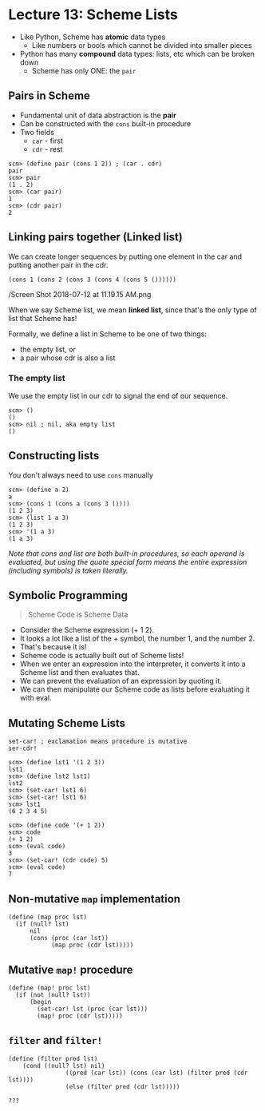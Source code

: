# Lecture 13: Scheme Lists

- Like Python, Scheme has **atomic** data types
    - Like numbers or bools which cannot be divided into smaller pieces
- Python has many **compound** data types: lists, etc which can be broken down
    - Scheme has only ONE: the `pair`

## Pairs in Scheme

- Fundamental unit of data abstraction is the **pair**
- Can be constructed with the `cons` built-in procedure
- Two fields
    - `car` - first
    - `cdr` - rest

```
scm> (define pair (cons 1 2)) ; (car . cdr)
pair
scm> pair
(1 . 2)
scm> (car pair)
1
scm> (cdr pair)
2
```

## Linking pairs together (Linked list)

We can create longer sequences by putting one element in the car and putting another pair in the cdr.

```
(cons 1 (cons 2 (cons 3 (cons 4 (cons 5 ())))))
```

/Screen Shot 2018-07-12 at 11.19.15 AM.png

When we say Scheme list, we mean **linked list**, since that's the only type of list that Scheme has!

Formally, we define a list in Scheme to be one of two things:

- the empty list, or
- a pair whose cdr is also a list


### The empty list

We use the empty list in our cdr to signal the end of our sequence.

```
scm> ()
()
scm> nil ; nil, aka empty list
()
```

## Constructing lists

You don't always need to use `cons` manually

```
scm> (define a 2)
a
scm> (cons 1 (cons a (cons 3 ())))
(1 2 3)
scm> (list 1 a 3)
(1 2 3)
scm> '(1 a 3)
(1 a 3)
```

*Note that cons and list are both built-in procedures, so each operand is evaluated, but using the quote special form means the entire expression (including symbols) is taken literally.*

## Symbolic Programming

> Scheme Code is Scheme Data 

- Consider the Scheme expression (+ 1 2).
- It looks a lot like a list of the + symbol, the number 1, and the number 2.
- That's because it is!
- Scheme code is actually built out of Scheme lists!
- When we enter an expression into the interpreter, it converts it into a Scheme list and then evaluates that.
- We can prevent the evaluation of an expression by quoting it.
- We can then manipulate our Scheme code as lists before evaluating it with eval.

## Mutating Scheme Lists

```
set-car! ; exclamation means procedure is mutative
ser-cdr!
```

```
scm> (define lst1 '(1 2 3))
lst1
scm> (define lst2 lst1)
lst2
scm> (set-car! lst1 6)
scm> (set-car! lst1 6)
scm> lst1
(6 2 3 4 5)
```

```
scm> (define code '(+ 1 2))
scm> code
(+ 1 2)
scm> (eval code)
3
scm> (set-car! (cdr code) 5)
scm> (eval code)
7
```

## Non-mutative `map` implementation

```
(define (map proc lst)
  (if (null? lst)
      nil
      (cons (proc (car lst))
            (map proc (cdr lst)))))
```

## Mutative `map!` procedure

```
(define (map! proc lst)
  (if (not (null? lst))
      (begin
        (set-car! lst (proc (car lst)))
        (map! proc (cdr lst)))))
```

## `filter` and `filter!`

```
(define (filter pred lst)
	(cond ((null? lst) nil)
				((pred (car lst)) (cons (car lst) (filter pred (cdr lst))))
				(else (filter pred (cdr lst)))))
```

```
???
```